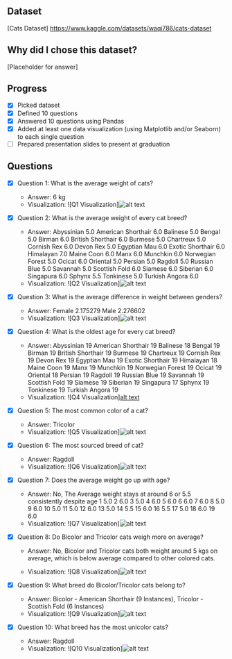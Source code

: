 ## Dataset
[Cats Dataset] https://www.kaggle.com/datasets/waqi786/cats-dataset

## Why did I chose this dataset?

[Placeholder for answer]

## Progress
- [x] Picked dataset
- [x] Defined 10 questions
- [x] Answered 10 questions using Pandas
- [x] Added at least one data visualization (using Matplotlib and/or Seaborn) to each single question
- [ ] Prepared presentation slides to present at graduation

## Questions
- [x] Question 1: What is the average weight of cats?
  - Answer: 6 kg
  - Visualization: ![Q1 Visualization]![alt text](image.png)

- [x] Question 2: What is the average weight of every cat breed?
  - Answer: Abyssinian            5.0
            American Shorthair    6.0
            Balinese              5.0
            Bengal                5.0
            Birman                6.0
            British Shorthair     6.0
            Burmese               5.0
            Chartreux             5.0
            Cornish Rex           6.0
            Devon Rex             5.0
            Egyptian Mau          6.0
            Exotic Shorthair      6.0
            Himalayan             7.0
            Maine Coon            6.0
            Manx                  6.0
            Munchkin              6.0
            Norwegian Forest      5.0
            Ocicat                6.0
            Oriental              5.0
            Persian               5.0
            Ragdoll               5.0
            Russian Blue          5.0
            Savannah              5.0
            Scottish Fold         6.0
            Siamese               6.0
            Siberian              6.0
            Singapura             6.0
            Sphynx                5.5
            Tonkinese             5.0
            Turkish Angora        6.0
  - Visualization: ![Q2 Visualization]![alt text](image-1.png)

- [x] Question 3: What is the average difference in weight between genders?
  - Answer: Female    2.175279
            Male      2.276602
  - Visualization: ![Q3 Visualization]![alt text](image-2.png)

- [x] Question 4: What is the oldest age for every cat breed?
  - Answer: Abyssinian            19
            American Shorthair    19
            Balinese              18
            Bengal                19
            Birman                19
            British Shorthair     19
            Burmese               19
            Chartreux             19
            Cornish Rex           19
            Devon Rex             19
            Egyptian Mau          19
            Exotic Shorthair      19
            Himalayan             18
            Maine Coon            19
            Manx                  19
            Munchkin              19
            Norwegian Forest      19
            Ocicat                19
            Oriental              18
            Persian               19
            Ragdoll               19
            Russian Blue          19
            Savannah              19
            Scottish Fold         19
            Siamese               19
            Siberian              19
            Singapura             17
            Sphynx                19
            Tonkinese             19
            Turkish Angora        19
  - Visualization: ![Q4 Visualization][alt text](image-10.png)

- [x] Question 5: The most common color of a cat?
  - Answer: Tricolor
  - Visualization: ![Q5 Visualization]![alt text](image-4.png)

- [x] Question 6: The most sourced breed of cat?
  - Answer: Ragdoll
  - Visualization: ![Q6 Visualization]![alt text](image-5.png)

- [x] Question 7: Does the average weight go up with age?
  - Answer: No, The Average weight stays at around 6 or 5.5 consistently despite age
  1     5.0
  2     6.0
  3     5.0
  4     6.0
  5     6.0
  6     6.0
  7     6.0
  8     5.0
  9     6.0
  10    5.0
  11    5.0
  12    6.0
  13    5.0
  14    5.5
  15    6.0
  16    5.5
  17    5.0
  18    6.0
  19    6.0
  - Visualization: ![Q7 Visualization]![alt text](image-6.png)

- [x] Question 8: Do Bicolor and Tricolor cats weigh more on average?
  - Answer: No, Bicolor and Tricolor cats both weight around 5 kgs on average, which is below average compared to other colored cats.

  - Visualization: ![Q8 Visualization]![alt text](image-7.png)

- [x] Question 9: What breed do Bicolor/Tricolor cats belong to?
  - Answer: Bicolor - American Shorthair (9 Instances), Tricolor - Scottish Fold (6 Instances)
  - Visualization: ![Q9 Visualization]![alt text](image-8.png)

- [x] Question 10: What breed has the most unicolor cats?
  - Answer: Ragdoll
  - Visualization: ![Q10 Visualization]![alt text](image-9.png)